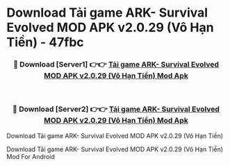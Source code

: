 # Download Tải game ARK- Survival Evolved MOD APK v2.0.29 (Vô Hạn Tiền) - 47fbc


<div align="center">
<h3>🔴 Download [Server1] 👉👉 <a href="https://apk-comot.site?title=Tải_game_ARK-_Survival_Evolved_MOD_APK_v2.0.29_(Vô_Hạn_Tiền)">Tải game ARK- Survival Evolved MOD APK v2.0.29 (Vô Hạn Tiền) Mod Apk</a></h3><br>
<h3>🔴 Download [Server2] 👉👉 <a href="https://apk-comot.site?title=Tải_game_ARK-_Survival_Evolved_MOD_APK_v2.0.29_(Vô_Hạn_Tiền)">Tải game ARK- Survival Evolved MOD APK v2.0.29 (Vô Hạn Tiền) Mod Apk</a></h3>
</div>



Download Tải game ARK- Survival Evolved MOD APK v2.0.29 (Vô Hạn Tiền) 

Download Tải game ARK- Survival Evolved MOD APK v2.0.29 (Vô Hạn Tiền) Mod For Android